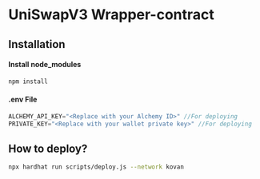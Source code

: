 # UniSwapV3 Wrapper-contract

## Installation

#### Install node_modules

```bash
npm install
```

#### .env File

```js
ALCHEMY_API_KEY="<Replace with your Alchemy ID>" //For deploying
PRIVATE_KEY="<Replace with your wallet private key>" //For deploying
```

## How to deploy?

```bash
npx hardhat run scripts/deploy.js --network kovan
```
